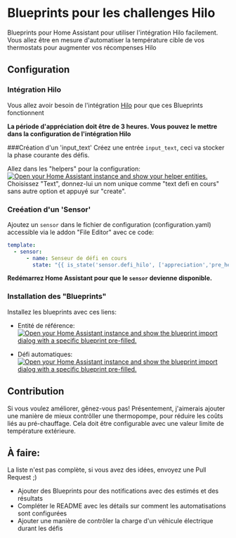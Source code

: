 # Blueprints pour les challenges Hilo
Blueprints pour Home Assistant pour utiliser l'intégration Hilo facilement. Vous allez être en mesure d'automatiser la température cible de vos thermostats pour augmenter vos récompenses Hilo

## Configuration
### Intégration Hilo
Vous allez avoir besoin de l'intégration [Hilo](https://github.com/dvd-dev/hilo) pour que ces Blueprints fonctionnent

**La période d'appréciation doit être de 3 heures. Vous pouvez le mettre dans la configuration de l'intégration Hilo**

###Création d'un 'input_text'
Créez une entrée `input_text`, ceci va stocker la phase courante des défis.

Allez dans les "helpers" pour la configuration: [![Open your Home Assistant instance and show your helper entities.](https://my.home-assistant.io/badges/helpers.svg)](https://my.home-assistant.io/redirect/helpers/)
Choisissez "Text", donnez-lui un nom unique comme "text defi en cours" sans autre option et appuyé sur "create".

### Creéation d'un 'Sensor'
Ajoutez un `sensor` dans le fichier de configuration (configuration.yaml) accessible via le addon "File Editor" avec ce code:

```yaml
template:
  - sensor:
      - name: Senseur de défi en cours
        state: "{{ is_state('sensor.defi_hilo', ['appreciation','pre_heat','reduction','pre_cold']) }}"
```

**Redémarrez Home Assistant pour que le `sensor` devienne disponible.**

### Installation des "Blueprints"
Installez les blueprints avec ces liens:

* Entité de référence: [![Open your Home Assistant instance and show the blueprint import dialog with a specific blueprint pre-filled.](https://my.home-assistant.io/badges/blueprint_import.svg)](https://my.home-assistant.io/redirect/blueprint_import/?blueprint_url=https%3A%2F%2Fraw.githubusercontent.com%2FEradash%2Fha-hilo-blueprints%2Fmain%2Fdefis_entite_reference.yaml)

* Défi automatiques: [![Open your Home Assistant instance and show the blueprint import dialog with a specific blueprint pre-filled.](https://my.home-assistant.io/badges/blueprint_import.svg)](https://my.home-assistant.io/redirect/blueprint_import/?blueprint_url=https%3A%2F%2Fraw.githubusercontent.com%2FEradash%2Fha-hilo-blueprints%2Fmain%2Fdefis_automatiques.yaml)


## Contribution

Si vous voulez améliorer, gênez-vous pas! Présentement, j'aimerais ajouter une manière de mieux contrôller une thermopompe, pour réduire les coûts liés au pré-chauffage. Cela doit être configurable avec une valeur limite de température extérieure.

## À faire:

La liste n'est pas complète, si vous avez des idées, envoyez une Pull Request ;) 

* Ajouter des Blueprints pour des notifications avec des estimés et des résultats
* Compléter le README avec les détails sur comment les automatisations sont configurées
* Ajouter une manière de contrôler la charge d'un véhicule électrique durant les défis
